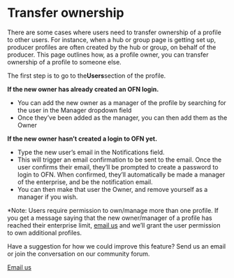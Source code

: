 # Transfer ownership

There are some cases where users need to transfer ownership of a profile to other users. For instance, when a hub or group page is getting set up, producer profiles are often created by the hub or group, on behalf of the producer. This page outlines how, as a profile owner, you can transfer ownership of a profile to someone else.

The first step is to go to the**Users**section of the profile.

**If the new owner has already created an OFN login.**

* You can add the new owner as a manager of the profile by searching for the user in the Manager dropdown field
* Once they’ve been added as the manager, you can then add them as the Owner

**If the new owner hasn’t created a login to OFN yet.**

* Type the new user’s email in the Notifications field.
* This will trigger an email confirmation to be sent to the email. Once the user confirms their email, they’ll be prompted to create a password to login to OFN. When confirmed, they’ll automatically be made a manager of the enterprise, and be the notification email.
* You can then make that user the Owner, and remove yourself as a manager if you wish.

\*Note: Users require permission to own/manage more than one profile. If you get a message saying that the new owner/manager of a profile has reached their enterprise limit, [email us](https://openfoodnetwork.org/contact/) and we’ll grant the user permission to own additional profiles.

Have a suggestion for how we could improve this feature? Send us an email or join the conversation on our community forum.

[Email us](https://mail.google.com/a/virtuallogger.com/mail/?view=cm&fs=1&tf=1&to=hello@openfoodnetwork.org&su=Hub%20set-up%20guide%20feedback)

